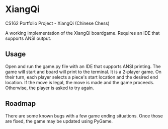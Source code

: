 # XiangQi
CS162 Portfolio Project - XiangQi (Chinese Chess)

A working implementation of the XiangQi boardgame. Requires an IDE that supports ANSI output. 

## Usage

Open and run the game.py file with an IDE that supports ANSI printing. The game will start and board will print to the terminal. It is a 2-player game. On their turn, each player selects a piece's start location and the desired end location. If the move is legal, the move is made and the game proceeds. Otherwise, the player is asked to try again.

## Roadmap

There are some known bugs with a few game ending situations. Once those are fixed, the game may be updated using PyGame. 
